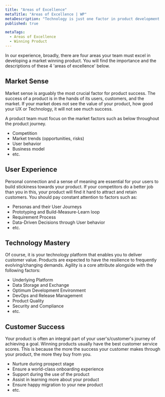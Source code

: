 ```yaml
---
title: "Areas of Excellence"
metaTitle: "Areas of Excellence | WP"
metaDescription: "Technology is just one factor in product development. There are other factors essential in creating a successful product."
published: true

metaTags:
  - Areas of Excellence
  - Winning Product
---
```


In our experience, broadly, there are four areas your team must excel in developing a market winning product. You will find the importance and the descriptions of these 4 'areas of excellence' below.

## Market Sense

Market sense is arguably the most crucial factor for product success. The success of a product is in the hands of its users, customers, and the market. If your market does not see the value of your product, how good your UX or Technology, it will not see much success.

A product team must focus on the market factors such as below throughout the product journey.

- Competition
- Market trends (opportunities, risks)
- User behavior
- Business model
- etc.

## User Experience

Personal connection and a sense of meaning are essential for your users to build stickiness towards your product. If your competitors do a better job than you in this, your product will find it hard to attract and retain customers. You should pay constant attention to factors such as:

- Personas and their User Journeys
- Prototyping and Build-Measure-Learn loop
- Requirement Process
- Data-Driven Decisions through User behavior
- etc.

## Technology Mastery

Of course, it is your technology platform that enables you to deliver customer value. Products are expected to have the resilience to frequently evolving/changing demands. Agility is a core attribute alongside with the following factors:

- Underlying Platform
- Data Storage and Exchange
- Optimum Development Environment
- DevOps and Release Management
- Product Quality
- Security and Compliance
- etc.

## Customer Success

Your product is often an integral part of your user's/customer's journey of achieving a goal. Winning products usually have the best customer service scores. This is because the more the success your customer makes through your product, the more they buy from you.

- Nurture during prospect stage
- Ensure a world-class onboarding experience
- Support during the use of the product
- Assist in learning more about your product
- Ensure happy migration to your new product
- etc.
